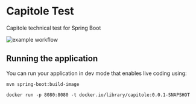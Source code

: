 # Capitole Test
Capitole technical test for Spring Boot


![example workflow](https://github.com/Andryev/capitole/actions/workflows/maven.yml/badge.svg)

## Running the application

You can run your application in dev mode that enables live coding using:

```shell script
mvn spring-boot:build-image
```
```shell script
docker run -p 8080:8080 -t docker.io/library/capitole:0.0.1-SNAPSHOT
```



